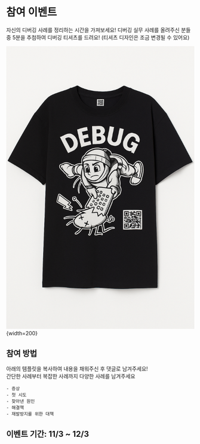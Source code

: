 # 참여 이벤트

자신의 디버깅 사례를 정리하는 시간을 가져보세요! 디버깅 실무 사례를 올려주신 분들 중 5분을 추첨하여 디버깅 티셔츠를 드려요! (티셔츠 디자인은 조금 변경될 수 있어요)

![](../images/event/event-t-shirt.png){width=200}

## 참여 방법

아래의 템플릿을 복사하여 내용을 채워주신 후 댓글로 남겨주세요!
<br/>
간단한 사례부터 복잡한 사례까지 다양한 사례를 남겨주세요

```
- 증상
- 첫 시도
- 찾아낸 원인
- 해결책
- 재발방지를 위한 대책
```

## 이벤트 기간: 11/3 ~ 12/3
